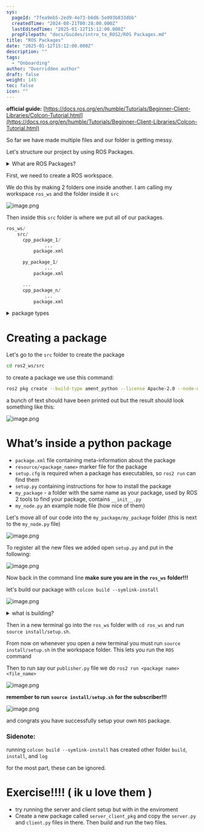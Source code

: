 ```yaml
---
sys:
  pageId: "7fea9eb5-2ed9-4e73-b6d6-5e093b833dbb"
  createdTime: "2024-08-21T00:28:00.000Z"
  lastEditedTime: "2025-01-12T15:12:00.000Z"
  propFilepath: "docs/Guides/intro_to_ROS2/ROS Packages.md"
title: "ROS Packages"
date: "2025-01-12T15:12:00.000Z"
description: ""
tags:
  - "Onboarding"
author: "Overridden author"
draft: false
weight: 145
toc: false
icon: ""
---
```


**official guide:** [https://docs.ros.org/en/humble/Tutorials/Beginner-Client-Libraries/Colcon-Tutorial.html](https://docs.ros.org/en/humble/Tutorials/Beginner-Client-Libraries/Colcon-Tutorial.html)

So far we have made multiple files and our folder is getting messy.

Let's structure our project by using ROS Packages.

<details>

<summary>What are ROS Packages?</summary>

ROS Packages are, as the name implies, packages of code that are highly sharable between ROS developers.

They consist of a folder, `package.xml` file, and source code

```python
      cpp_package_1/
		      ... imagine much code files here ..
          package.xml
```

</details>

First, we need to create a ROS workspace.

We do this by making 2 folders one inside another. I am calling my workspace `ros_ws` and the folder inside it `src`

![image.png](https://prod-files-secure.s3.us-west-2.amazonaws.com/d518164a-d88e-44d1-a4ee-3adb3bd8bce0/70706947-fd18-4537-a67b-e12946812d31/image.png?X-Amz-Algorithm=AWS4-HMAC-SHA256&X-Amz-Content-Sha256=UNSIGNED-PAYLOAD&X-Amz-Credential=ASIAZI2LB466VKIY2NIN%2F20250223%2Fus-west-2%2Fs3%2Faws4_request&X-Amz-Date=20250223T160759Z&X-Amz-Expires=3600&X-Amz-Security-Token=IQoJb3JpZ2luX2VjENv%2F%2F%2F%2F%2F%2F%2F%2F%2F%2FwEaCXVzLXdlc3QtMiJHMEUCICg9tTfBssHrSX%2B68Wo%2F88eTH47Jwn1OQ71mp3G1mvOSAiEAuGlkTVrUTIpKX3S6XGUrLWj0E57IFOmeE5HMz%2B%2Bx6cYq%2FwMIFBAAGgw2Mzc0MjMxODM4MDUiDN1SRvbAFdlgDVRUlSrcAyLAsnT%2BhQDZuaqNAOskJbd%2FEY1%2B41by%2FgI6swM1taAagioaR2oG7xJUrcR4Igi4H4m74Wv28Ev1w%2B19D7yLlzIAX3ShL3V9hneE%2BZu6U3dqaSzGTqrzc4OEyiWIYZsXFFhOCqH8gs3DIL3Nnba9sT3iCPBDiwxTDbBJpZxFMeioZtPHtgl%2FZ8OIQ81Rt2zG8SMKYw1Nr5BwbuAySljOJLuS885Gb7xSa8uhAZMshvHtEL7l62W%2Fm7Cd0AKTGQQRGrC5OmzQdyd1X8887JFN9MWH0%2B0PYQ7daeJK4ds%2B4Etkwp3Kq%2Bp8GH%2FmWEE5DuuLgHgOHxd17n8vRpHh619weUAYHkzSCz9V4HqD%2F11xpkQMvkcuoNtfigiJqqRRgf%2BoEm9asjrY0y1wVBO%2FdhKdpU4id8o2I6EYpUtgK6MjPV5NLsHQrnctHvj86Jg7xZqa8d7dZGCeMO0GvX8Q%2BYDQazN7hxtEvyhLep6Wckf2zuuft6hXWGCEPEHdcV6Mt1%2FHI01Yffv1APcSHg5DiGJ6g5k5pzzt8Cy%2BvQ8hR%2BcPB9RsPr5yB0A3GFqTLCPaHutjRHcpRwD30ZEGl5A0mps1vkg9j8JHqB2Xa5pfmpnyiw2jKYB7ynsOWva8jaa0MKHy670GOqUBwkeMX863UuiCExya%2BEpoJ0ahEHjA1TMn15mk7FPgTfHcah1E0impnZwh05GCPpcy%2F7wKKTsRiT3CTbbk7ckXFP%2BYJ4cQOvXHKPshctr0u89ytxmpioA2T3%2FiVE2Bb3D0nDaDN805%2Br%2Fpp4gz6FBcvPqH89RCb%2BHRcNi1mq9O7mdpb65C8iN8%2BAS1nk7jPtnmv2zK5h3tk4iKhSBl1kTJsneX%2F%2Bzt&X-Amz-Signature=2157e7bd17480773c865debf66c62ec6674d3fa54fc2b87a90aa883394b99418&X-Amz-SignedHeaders=host&x-id=GetObject)

Then inside this `src` folder is where we put all of our packages.

```python
ros_ws/
    src/
      cpp_package_1/
		      ...
          package.xml

      py_package_1/
		      ...
          package.xml

      ...
      cpp_package_n/
		      ...
          package.xml

```

<details>

<summary>package types</summary>

packages can be either `C++` or python.

the intern file structure is different for each but for this guide we will stick to creating python packages

</details>

# Creating a package

Let's go to the `src` folder to create the package

```bash
cd ros2_ws/src
```

to create a package we use this command:

```bash
ros2 pkg create --build-type ament_python --license Apache-2.0 --node-name my_node my_package
```

a bunch of text should have been printed out but the result should look something like this:

![image.png](https://prod-files-secure.s3.us-west-2.amazonaws.com/d518164a-d88e-44d1-a4ee-3adb3bd8bce0/e6cf1e3f-8512-4a3e-b131-079f800bf3e8/image.png?X-Amz-Algorithm=AWS4-HMAC-SHA256&X-Amz-Content-Sha256=UNSIGNED-PAYLOAD&X-Amz-Credential=ASIAZI2LB466VKIY2NIN%2F20250223%2Fus-west-2%2Fs3%2Faws4_request&X-Amz-Date=20250223T160759Z&X-Amz-Expires=3600&X-Amz-Security-Token=IQoJb3JpZ2luX2VjENv%2F%2F%2F%2F%2F%2F%2F%2F%2F%2FwEaCXVzLXdlc3QtMiJHMEUCICg9tTfBssHrSX%2B68Wo%2F88eTH47Jwn1OQ71mp3G1mvOSAiEAuGlkTVrUTIpKX3S6XGUrLWj0E57IFOmeE5HMz%2B%2Bx6cYq%2FwMIFBAAGgw2Mzc0MjMxODM4MDUiDN1SRvbAFdlgDVRUlSrcAyLAsnT%2BhQDZuaqNAOskJbd%2FEY1%2B41by%2FgI6swM1taAagioaR2oG7xJUrcR4Igi4H4m74Wv28Ev1w%2B19D7yLlzIAX3ShL3V9hneE%2BZu6U3dqaSzGTqrzc4OEyiWIYZsXFFhOCqH8gs3DIL3Nnba9sT3iCPBDiwxTDbBJpZxFMeioZtPHtgl%2FZ8OIQ81Rt2zG8SMKYw1Nr5BwbuAySljOJLuS885Gb7xSa8uhAZMshvHtEL7l62W%2Fm7Cd0AKTGQQRGrC5OmzQdyd1X8887JFN9MWH0%2B0PYQ7daeJK4ds%2B4Etkwp3Kq%2Bp8GH%2FmWEE5DuuLgHgOHxd17n8vRpHh619weUAYHkzSCz9V4HqD%2F11xpkQMvkcuoNtfigiJqqRRgf%2BoEm9asjrY0y1wVBO%2FdhKdpU4id8o2I6EYpUtgK6MjPV5NLsHQrnctHvj86Jg7xZqa8d7dZGCeMO0GvX8Q%2BYDQazN7hxtEvyhLep6Wckf2zuuft6hXWGCEPEHdcV6Mt1%2FHI01Yffv1APcSHg5DiGJ6g5k5pzzt8Cy%2BvQ8hR%2BcPB9RsPr5yB0A3GFqTLCPaHutjRHcpRwD30ZEGl5A0mps1vkg9j8JHqB2Xa5pfmpnyiw2jKYB7ynsOWva8jaa0MKHy670GOqUBwkeMX863UuiCExya%2BEpoJ0ahEHjA1TMn15mk7FPgTfHcah1E0impnZwh05GCPpcy%2F7wKKTsRiT3CTbbk7ckXFP%2BYJ4cQOvXHKPshctr0u89ytxmpioA2T3%2FiVE2Bb3D0nDaDN805%2Br%2Fpp4gz6FBcvPqH89RCb%2BHRcNi1mq9O7mdpb65C8iN8%2BAS1nk7jPtnmv2zK5h3tk4iKhSBl1kTJsneX%2F%2Bzt&X-Amz-Signature=e383230bbeed64d909c264af9eee330c741607265444647870bea4c74d6ccbf9&X-Amz-SignedHeaders=host&x-id=GetObject)

# What’s inside a python package

- `package.xml` file containing meta-information about the package
- `resource/<package_name>` marker file for the package
- `setup.cfg` is required when a package has executables, so `ros2 run` can find them
- `setup.py` containing instructions for how to install the package
- `my_package` - a folder with the same name as your package, used by ROS 2 tools to find your package, contains `__init__.py`
- `my_node.py` an example node file (how nice of them)

Let's move all of our code into the `my_package/my_package` folder (this is next to the `my_node.py` file)

![image.png](https://prod-files-secure.s3.us-west-2.amazonaws.com/d518164a-d88e-44d1-a4ee-3adb3bd8bce0/9ce58f11-0da9-4d3e-b86d-506a9685d378/image.png?X-Amz-Algorithm=AWS4-HMAC-SHA256&X-Amz-Content-Sha256=UNSIGNED-PAYLOAD&X-Amz-Credential=ASIAZI2LB466VKIY2NIN%2F20250223%2Fus-west-2%2Fs3%2Faws4_request&X-Amz-Date=20250223T160759Z&X-Amz-Expires=3600&X-Amz-Security-Token=IQoJb3JpZ2luX2VjENv%2F%2F%2F%2F%2F%2F%2F%2F%2F%2FwEaCXVzLXdlc3QtMiJHMEUCICg9tTfBssHrSX%2B68Wo%2F88eTH47Jwn1OQ71mp3G1mvOSAiEAuGlkTVrUTIpKX3S6XGUrLWj0E57IFOmeE5HMz%2B%2Bx6cYq%2FwMIFBAAGgw2Mzc0MjMxODM4MDUiDN1SRvbAFdlgDVRUlSrcAyLAsnT%2BhQDZuaqNAOskJbd%2FEY1%2B41by%2FgI6swM1taAagioaR2oG7xJUrcR4Igi4H4m74Wv28Ev1w%2B19D7yLlzIAX3ShL3V9hneE%2BZu6U3dqaSzGTqrzc4OEyiWIYZsXFFhOCqH8gs3DIL3Nnba9sT3iCPBDiwxTDbBJpZxFMeioZtPHtgl%2FZ8OIQ81Rt2zG8SMKYw1Nr5BwbuAySljOJLuS885Gb7xSa8uhAZMshvHtEL7l62W%2Fm7Cd0AKTGQQRGrC5OmzQdyd1X8887JFN9MWH0%2B0PYQ7daeJK4ds%2B4Etkwp3Kq%2Bp8GH%2FmWEE5DuuLgHgOHxd17n8vRpHh619weUAYHkzSCz9V4HqD%2F11xpkQMvkcuoNtfigiJqqRRgf%2BoEm9asjrY0y1wVBO%2FdhKdpU4id8o2I6EYpUtgK6MjPV5NLsHQrnctHvj86Jg7xZqa8d7dZGCeMO0GvX8Q%2BYDQazN7hxtEvyhLep6Wckf2zuuft6hXWGCEPEHdcV6Mt1%2FHI01Yffv1APcSHg5DiGJ6g5k5pzzt8Cy%2BvQ8hR%2BcPB9RsPr5yB0A3GFqTLCPaHutjRHcpRwD30ZEGl5A0mps1vkg9j8JHqB2Xa5pfmpnyiw2jKYB7ynsOWva8jaa0MKHy670GOqUBwkeMX863UuiCExya%2BEpoJ0ahEHjA1TMn15mk7FPgTfHcah1E0impnZwh05GCPpcy%2F7wKKTsRiT3CTbbk7ckXFP%2BYJ4cQOvXHKPshctr0u89ytxmpioA2T3%2FiVE2Bb3D0nDaDN805%2Br%2Fpp4gz6FBcvPqH89RCb%2BHRcNi1mq9O7mdpb65C8iN8%2BAS1nk7jPtnmv2zK5h3tk4iKhSBl1kTJsneX%2F%2Bzt&X-Amz-Signature=b90bab34183623a0b1d82ae4898a8528bd852a6a92978193f1ad20f9b168d1a0&X-Amz-SignedHeaders=host&x-id=GetObject)

To register all the new files we added open `setup.py` and put in the following:

![image.png](https://prod-files-secure.s3.us-west-2.amazonaws.com/d518164a-d88e-44d1-a4ee-3adb3bd8bce0/1cd7c262-4cae-4496-9d75-c178537d24a2/image.png?X-Amz-Algorithm=AWS4-HMAC-SHA256&X-Amz-Content-Sha256=UNSIGNED-PAYLOAD&X-Amz-Credential=ASIAZI2LB466VKIY2NIN%2F20250223%2Fus-west-2%2Fs3%2Faws4_request&X-Amz-Date=20250223T160759Z&X-Amz-Expires=3600&X-Amz-Security-Token=IQoJb3JpZ2luX2VjENv%2F%2F%2F%2F%2F%2F%2F%2F%2F%2FwEaCXVzLXdlc3QtMiJHMEUCICg9tTfBssHrSX%2B68Wo%2F88eTH47Jwn1OQ71mp3G1mvOSAiEAuGlkTVrUTIpKX3S6XGUrLWj0E57IFOmeE5HMz%2B%2Bx6cYq%2FwMIFBAAGgw2Mzc0MjMxODM4MDUiDN1SRvbAFdlgDVRUlSrcAyLAsnT%2BhQDZuaqNAOskJbd%2FEY1%2B41by%2FgI6swM1taAagioaR2oG7xJUrcR4Igi4H4m74Wv28Ev1w%2B19D7yLlzIAX3ShL3V9hneE%2BZu6U3dqaSzGTqrzc4OEyiWIYZsXFFhOCqH8gs3DIL3Nnba9sT3iCPBDiwxTDbBJpZxFMeioZtPHtgl%2FZ8OIQ81Rt2zG8SMKYw1Nr5BwbuAySljOJLuS885Gb7xSa8uhAZMshvHtEL7l62W%2Fm7Cd0AKTGQQRGrC5OmzQdyd1X8887JFN9MWH0%2B0PYQ7daeJK4ds%2B4Etkwp3Kq%2Bp8GH%2FmWEE5DuuLgHgOHxd17n8vRpHh619weUAYHkzSCz9V4HqD%2F11xpkQMvkcuoNtfigiJqqRRgf%2BoEm9asjrY0y1wVBO%2FdhKdpU4id8o2I6EYpUtgK6MjPV5NLsHQrnctHvj86Jg7xZqa8d7dZGCeMO0GvX8Q%2BYDQazN7hxtEvyhLep6Wckf2zuuft6hXWGCEPEHdcV6Mt1%2FHI01Yffv1APcSHg5DiGJ6g5k5pzzt8Cy%2BvQ8hR%2BcPB9RsPr5yB0A3GFqTLCPaHutjRHcpRwD30ZEGl5A0mps1vkg9j8JHqB2Xa5pfmpnyiw2jKYB7ynsOWva8jaa0MKHy670GOqUBwkeMX863UuiCExya%2BEpoJ0ahEHjA1TMn15mk7FPgTfHcah1E0impnZwh05GCPpcy%2F7wKKTsRiT3CTbbk7ckXFP%2BYJ4cQOvXHKPshctr0u89ytxmpioA2T3%2FiVE2Bb3D0nDaDN805%2Br%2Fpp4gz6FBcvPqH89RCb%2BHRcNi1mq9O7mdpb65C8iN8%2BAS1nk7jPtnmv2zK5h3tk4iKhSBl1kTJsneX%2F%2Bzt&X-Amz-Signature=013fcff7a3eb11a444f81f5b113f0086a37292529880e4c3b9e5b3a5ecce8a38&X-Amz-SignedHeaders=host&x-id=GetObject)

Now back in the command line **make sure you are in the** **`ros_ws`** **folder!!!**

let's build our package with `colcon build --symlink-install`

![image.png](https://prod-files-secure.s3.us-west-2.amazonaws.com/d518164a-d88e-44d1-a4ee-3adb3bd8bce0/2f2a0d27-b173-48fd-b189-5f5c0ce65619/image.png?X-Amz-Algorithm=AWS4-HMAC-SHA256&X-Amz-Content-Sha256=UNSIGNED-PAYLOAD&X-Amz-Credential=ASIAZI2LB466VKIY2NIN%2F20250223%2Fus-west-2%2Fs3%2Faws4_request&X-Amz-Date=20250223T160759Z&X-Amz-Expires=3600&X-Amz-Security-Token=IQoJb3JpZ2luX2VjENv%2F%2F%2F%2F%2F%2F%2F%2F%2F%2FwEaCXVzLXdlc3QtMiJHMEUCICg9tTfBssHrSX%2B68Wo%2F88eTH47Jwn1OQ71mp3G1mvOSAiEAuGlkTVrUTIpKX3S6XGUrLWj0E57IFOmeE5HMz%2B%2Bx6cYq%2FwMIFBAAGgw2Mzc0MjMxODM4MDUiDN1SRvbAFdlgDVRUlSrcAyLAsnT%2BhQDZuaqNAOskJbd%2FEY1%2B41by%2FgI6swM1taAagioaR2oG7xJUrcR4Igi4H4m74Wv28Ev1w%2B19D7yLlzIAX3ShL3V9hneE%2BZu6U3dqaSzGTqrzc4OEyiWIYZsXFFhOCqH8gs3DIL3Nnba9sT3iCPBDiwxTDbBJpZxFMeioZtPHtgl%2FZ8OIQ81Rt2zG8SMKYw1Nr5BwbuAySljOJLuS885Gb7xSa8uhAZMshvHtEL7l62W%2Fm7Cd0AKTGQQRGrC5OmzQdyd1X8887JFN9MWH0%2B0PYQ7daeJK4ds%2B4Etkwp3Kq%2Bp8GH%2FmWEE5DuuLgHgOHxd17n8vRpHh619weUAYHkzSCz9V4HqD%2F11xpkQMvkcuoNtfigiJqqRRgf%2BoEm9asjrY0y1wVBO%2FdhKdpU4id8o2I6EYpUtgK6MjPV5NLsHQrnctHvj86Jg7xZqa8d7dZGCeMO0GvX8Q%2BYDQazN7hxtEvyhLep6Wckf2zuuft6hXWGCEPEHdcV6Mt1%2FHI01Yffv1APcSHg5DiGJ6g5k5pzzt8Cy%2BvQ8hR%2BcPB9RsPr5yB0A3GFqTLCPaHutjRHcpRwD30ZEGl5A0mps1vkg9j8JHqB2Xa5pfmpnyiw2jKYB7ynsOWva8jaa0MKHy670GOqUBwkeMX863UuiCExya%2BEpoJ0ahEHjA1TMn15mk7FPgTfHcah1E0impnZwh05GCPpcy%2F7wKKTsRiT3CTbbk7ckXFP%2BYJ4cQOvXHKPshctr0u89ytxmpioA2T3%2FiVE2Bb3D0nDaDN805%2Br%2Fpp4gz6FBcvPqH89RCb%2BHRcNi1mq9O7mdpb65C8iN8%2BAS1nk7jPtnmv2zK5h3tk4iKhSBl1kTJsneX%2F%2Bzt&X-Amz-Signature=f7c33cd495caad0248dafc389b4b58ca37c2d66452aa443bdf001cef3b9dc4a4&X-Amz-SignedHeaders=host&x-id=GetObject)

<details>

<summary>what is building?</summary>

if you are a CS major at Rose-Hulman you will learn the answer to this in CSSE132

but TLDR; is it combines all the code files into one program that can be run easily 

</details>

Then in a new terminal go into the `ros_ws` folder with `cd ros_ws` and run `source install/setup.sh`. 

From now on whenever you open a new terminal you must run `source install/setup.sh` in the workspace folder. This lets you run the `ROS` command

Then to run say our `publisher.py` file we do `ros2 run <package name> <file_name>`

![image.png](https://prod-files-secure.s3.us-west-2.amazonaws.com/d518164a-d88e-44d1-a4ee-3adb3bd8bce0/4f4b1219-3a44-4632-aa0a-ce3471699f59/image.png?X-Amz-Algorithm=AWS4-HMAC-SHA256&X-Amz-Content-Sha256=UNSIGNED-PAYLOAD&X-Amz-Credential=ASIAZI2LB466VKIY2NIN%2F20250223%2Fus-west-2%2Fs3%2Faws4_request&X-Amz-Date=20250223T160759Z&X-Amz-Expires=3600&X-Amz-Security-Token=IQoJb3JpZ2luX2VjENv%2F%2F%2F%2F%2F%2F%2F%2F%2F%2FwEaCXVzLXdlc3QtMiJHMEUCICg9tTfBssHrSX%2B68Wo%2F88eTH47Jwn1OQ71mp3G1mvOSAiEAuGlkTVrUTIpKX3S6XGUrLWj0E57IFOmeE5HMz%2B%2Bx6cYq%2FwMIFBAAGgw2Mzc0MjMxODM4MDUiDN1SRvbAFdlgDVRUlSrcAyLAsnT%2BhQDZuaqNAOskJbd%2FEY1%2B41by%2FgI6swM1taAagioaR2oG7xJUrcR4Igi4H4m74Wv28Ev1w%2B19D7yLlzIAX3ShL3V9hneE%2BZu6U3dqaSzGTqrzc4OEyiWIYZsXFFhOCqH8gs3DIL3Nnba9sT3iCPBDiwxTDbBJpZxFMeioZtPHtgl%2FZ8OIQ81Rt2zG8SMKYw1Nr5BwbuAySljOJLuS885Gb7xSa8uhAZMshvHtEL7l62W%2Fm7Cd0AKTGQQRGrC5OmzQdyd1X8887JFN9MWH0%2B0PYQ7daeJK4ds%2B4Etkwp3Kq%2Bp8GH%2FmWEE5DuuLgHgOHxd17n8vRpHh619weUAYHkzSCz9V4HqD%2F11xpkQMvkcuoNtfigiJqqRRgf%2BoEm9asjrY0y1wVBO%2FdhKdpU4id8o2I6EYpUtgK6MjPV5NLsHQrnctHvj86Jg7xZqa8d7dZGCeMO0GvX8Q%2BYDQazN7hxtEvyhLep6Wckf2zuuft6hXWGCEPEHdcV6Mt1%2FHI01Yffv1APcSHg5DiGJ6g5k5pzzt8Cy%2BvQ8hR%2BcPB9RsPr5yB0A3GFqTLCPaHutjRHcpRwD30ZEGl5A0mps1vkg9j8JHqB2Xa5pfmpnyiw2jKYB7ynsOWva8jaa0MKHy670GOqUBwkeMX863UuiCExya%2BEpoJ0ahEHjA1TMn15mk7FPgTfHcah1E0impnZwh05GCPpcy%2F7wKKTsRiT3CTbbk7ckXFP%2BYJ4cQOvXHKPshctr0u89ytxmpioA2T3%2FiVE2Bb3D0nDaDN805%2Br%2Fpp4gz6FBcvPqH89RCb%2BHRcNi1mq9O7mdpb65C8iN8%2BAS1nk7jPtnmv2zK5h3tk4iKhSBl1kTJsneX%2F%2Bzt&X-Amz-Signature=b9f1d6eb013a769153b53a7e1c8064397542a1fc4827316e302d135d3d2e2b7c&X-Amz-SignedHeaders=host&x-id=GetObject)

**remember to run** **`source install/setup.sh`** **for the subscriber!!!**

![image.png](https://prod-files-secure.s3.us-west-2.amazonaws.com/d518164a-d88e-44d1-a4ee-3adb3bd8bce0/02121119-dad4-49ec-8356-c956108b4243/image.png?X-Amz-Algorithm=AWS4-HMAC-SHA256&X-Amz-Content-Sha256=UNSIGNED-PAYLOAD&X-Amz-Credential=ASIAZI2LB466VKIY2NIN%2F20250223%2Fus-west-2%2Fs3%2Faws4_request&X-Amz-Date=20250223T160759Z&X-Amz-Expires=3600&X-Amz-Security-Token=IQoJb3JpZ2luX2VjENv%2F%2F%2F%2F%2F%2F%2F%2F%2F%2FwEaCXVzLXdlc3QtMiJHMEUCICg9tTfBssHrSX%2B68Wo%2F88eTH47Jwn1OQ71mp3G1mvOSAiEAuGlkTVrUTIpKX3S6XGUrLWj0E57IFOmeE5HMz%2B%2Bx6cYq%2FwMIFBAAGgw2Mzc0MjMxODM4MDUiDN1SRvbAFdlgDVRUlSrcAyLAsnT%2BhQDZuaqNAOskJbd%2FEY1%2B41by%2FgI6swM1taAagioaR2oG7xJUrcR4Igi4H4m74Wv28Ev1w%2B19D7yLlzIAX3ShL3V9hneE%2BZu6U3dqaSzGTqrzc4OEyiWIYZsXFFhOCqH8gs3DIL3Nnba9sT3iCPBDiwxTDbBJpZxFMeioZtPHtgl%2FZ8OIQ81Rt2zG8SMKYw1Nr5BwbuAySljOJLuS885Gb7xSa8uhAZMshvHtEL7l62W%2Fm7Cd0AKTGQQRGrC5OmzQdyd1X8887JFN9MWH0%2B0PYQ7daeJK4ds%2B4Etkwp3Kq%2Bp8GH%2FmWEE5DuuLgHgOHxd17n8vRpHh619weUAYHkzSCz9V4HqD%2F11xpkQMvkcuoNtfigiJqqRRgf%2BoEm9asjrY0y1wVBO%2FdhKdpU4id8o2I6EYpUtgK6MjPV5NLsHQrnctHvj86Jg7xZqa8d7dZGCeMO0GvX8Q%2BYDQazN7hxtEvyhLep6Wckf2zuuft6hXWGCEPEHdcV6Mt1%2FHI01Yffv1APcSHg5DiGJ6g5k5pzzt8Cy%2BvQ8hR%2BcPB9RsPr5yB0A3GFqTLCPaHutjRHcpRwD30ZEGl5A0mps1vkg9j8JHqB2Xa5pfmpnyiw2jKYB7ynsOWva8jaa0MKHy670GOqUBwkeMX863UuiCExya%2BEpoJ0ahEHjA1TMn15mk7FPgTfHcah1E0impnZwh05GCPpcy%2F7wKKTsRiT3CTbbk7ckXFP%2BYJ4cQOvXHKPshctr0u89ytxmpioA2T3%2FiVE2Bb3D0nDaDN805%2Br%2Fpp4gz6FBcvPqH89RCb%2BHRcNi1mq9O7mdpb65C8iN8%2BAS1nk7jPtnmv2zK5h3tk4iKhSBl1kTJsneX%2F%2Bzt&X-Amz-Signature=abd8210e8e47e5e15a67a8b1e92abe71053433d0f37f23a1ae59fea95402757c&X-Amz-SignedHeaders=host&x-id=GetObject)

and congrats you have successfully setup your own `ROS` package.

### Sidenote:

running `colcon build --symlink-install` has created other folder `build`, `install`, and `log`

for the most part, these can be ignored.

# Exercise!!!! ( ik u love them )

- try running the server and client setup but with in the enviroment
- Create a new package called `server_client_pkg` and copy the `server.py` and `client.py` files in there. Then build and run the two files.
